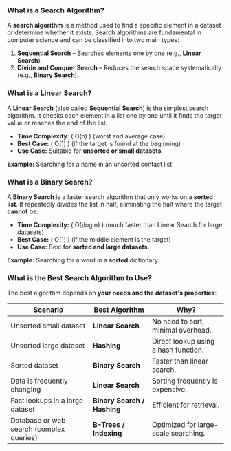 ### What is a Search Algorithm?  
A **search algorithm** is a method used to find a specific element in a dataset or determine whether it exists. Search algorithms are fundamental in computer science and can be classified into two main types:  
1. **Sequential Search** – Searches elements one by one (e.g., **Linear Search**).  
2. **Divide and Conquer Search** – Reduces the search space systematically (e.g., **Binary Search**).  

### What is a Linear Search?  
A **Linear Search** (also called **Sequential Search**) is the simplest search algorithm. It checks each element in a list one by one until it finds the target value or reaches the end of the list.  

- **Time Complexity:** \( O(n) \) (worst and average case)  
- **Best Case:** \( O(1) \) (if the target is found at the beginning)  
- **Use Case:** Suitable for **unsorted or small datasets**.  

**Example:** Searching for a name in an unsorted contact list.

### What is a Binary Search?  
A **Binary Search** is a faster search algorithm that only works on a **sorted list**. It repeatedly divides the list in half, eliminating the half where the target **cannot** be.  

- **Time Complexity:** \( O(\log n) \) (much faster than Linear Search for large datasets)  
- **Best Case:** \( O(1) \) (if the middle element is the target)  
- **Use Case:** Best for **sorted and large datasets**.  

**Example:** Searching for a word in a **sorted** dictionary.


### What is the Best Search Algorithm to Use?  
The best algorithm depends on **your needs and the dataset's properties**:

| **Scenario**                        | **Best Algorithm**  | **Why?** |
|--------------------------------------|---------------------|----------|
| Unsorted small dataset               | **Linear Search**   | No need to sort, minimal overhead. |
| Unsorted large dataset               | **Hashing**         | Direct lookup using a hash function. |
| Sorted dataset                        | **Binary Search**   | Faster than linear search. |
| Data is frequently changing           | **Linear Search**   | Sorting frequently is expensive. |
| Fast lookups in a large dataset       | **Binary Search / Hashing** | Efficient for retrieval. |
| Database or web search (complex queries) | **B-Trees / Indexing** | Optimized for large-scale searching. |